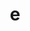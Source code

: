---
layout: dictionary_entry
title: e
parent: Common Words
last_modified_date: 2021-10-21

word: e
see_also:
  - "f"
transcriptions:
  - ˈi
translations:
  - "hi; hello"
  - "(confirmation of attention)"
etymology:
  it was easy to type
examples:
  - bzo: "E!"
    eng: "Hello!"
  - bzo: "Hyume!\n> E?"
    eng: "Hey you!\n> Yes?"
---